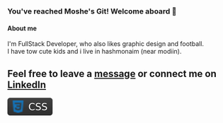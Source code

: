 ### You've reached Moshe's Git! Welcome aboard 👋



#### About me
I'm FullStack Developer, who also likes graphic design and football.  <br/>
I have tow cute kids and i live in hashmonaim (near modiin).

Feel free to leave a [message](mailto:moshe212@gmail.com) or connect me on [LinkedIn](https://www.linkedin.com/in/moshe-ansbacher-2960b438)<br/>
---
![](https://github.com/moshe212/moshe212/blob/main/css.svg)
<!--
**moshe212/moshe212** is a ✨ _special_ ✨ repository because its `README.md` (this file) appears on your GitHub profile.

Here are some ideas to get you started:

- 🔭 I’m currently working on ...
- 🌱 I’m currently learning ...
- 👯 I’m looking to collaborate on ...
- 🤔 I’m looking for help with ...
- 💬 Ask me about ...
- 📫 How to reach me: ...
- 😄 Pronouns: ...
- ⚡ Fun fact: .../
-->
